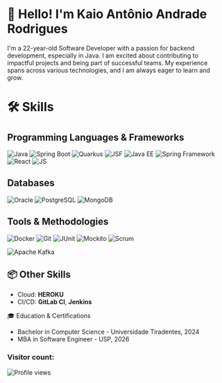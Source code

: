 
# 👋 Hello! I'm Kaio Antônio Andrade Rodrigues



I'm a 22-year-old Software Developer with a passion for backend development, especially in Java. I am excited about contributing to impactful projects and being part of successful teams. My experience spans across various technologies, and I am always eager to learn and grow.

# 🛠️ Skills

## Programming Languages & Frameworks
<p align="left"> <img src="https://img.shields.io/badge/Java-007396?style=for-the-badge&logo=java&logoColor=white" alt="Java"/> 
  <img src="https://img.shields.io/badge/Spring_Boot-6DB33F?style=for-the-badge&logo=spring-boot&logoColor=white" alt="Spring Boot"/> 
  <img src="https://img.shields.io/badge/Quarkus-4695EB?style=for-the-badge&logo=quarkus&logoColor=white" alt="Quarkus"/>
  <img src="https://img.shields.io/badge/JSF-323330?style=for-the-badge&logo=eclipse&logoColor=white" alt="JSF"/> 
 <img src="https://img.shields.io/badge/Java_EE-007396?style=for-the-badge&logo=java&logoColor=white" alt="Java EE"/>
  <img src="https://img.shields.io/badge/Spring_Framework-6DB33F?style=for-the-badge&logo=spring&logoColor=white" alt="Spring Framework"/>
  <img src="https://img.shields.io/badge/-ReactJs-61DAFB?logo=react&logoColor=white&style=for-the-badge" alt="React"/>
  <img src="https://img.shields.io/badge/JavaScript-F7DF1E?logo=react&logoColor=white&style=for-the-badge" alt="JS"/>
</p>

## Databases
<p align="left"> 
  <img src="https://img.shields.io/badge/Oracle-F80000?style=for-the-badge&logo=oracle&logoColor=white" alt="Oracle"/> 
  <img src="https://img.shields.io/badge/PostgreSQL-336791?style=for-the-badge&logo=postgresql&logoColor=white" alt="PostgreSQL"/>
  <img src="https://img.shields.io/badge/MongoDB-47A248?style=for-the-badge&logo=mongodb&logoColor=white" alt="MongoDB"/> </p>

## Tools & Methodologies

<p align="left">  <img src="https://img.shields.io/badge/Docker-2496ED?style=for-the-badge&logo=docker&logoColor=white" alt="Docker"/>
  <img src="https://img.shields.io/badge/Git-F05032?style=for-the-badge&logo=git&logoColor=white" alt="Git"/> 
  <img src="https://img.shields.io/badge/JUnit-25A162?style=for-the-badge&logo=junit5&logoColor=white" alt="JUnit"/> 
  <img src="https://img.shields.io/badge/Mockito-636363?style=for-the-badge&logo=mockito&logoColor=white" alt="Mockito"/>
  <img src="https://img.shields.io/badge/Scrum-6DB33F?style=for-the-badge&logo=scrum&logoColor=white" alt="Scrum"/> </p>
  <img src="https://img.shields.io/badge/Apache_Kafka-231F20?style=for-the-badge&logo=apache-kafka&logoColor=white" alt="Apache Kafka"/> 

## 📦 Other Skills

- Cloud: **HEROKU**
- CI/CD: **GitLab CI**, **Jenkins**

🎓 Education & Certifications

-    Bachelor in Computer Science - Universidade Tiradentes, 2024
-    MBA in Software Engineer - USP, 2026

  
### Visitor count:

<p align="left"> <img src="https://profile-counter.glitch.me/KaioAntonio/count.svg" alt="Profile views" /> </p>

    
    
